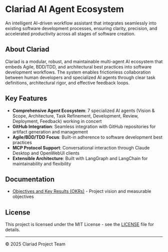 # Clariad AI Agent Ecosystem

An intelligent AI-driven workflow assistant that integrates seamlessly into existing software development processes, ensuring clarity, precision, and accelerated productivity across all stages of software creation.

## About Clariad

Clariad is a modular, robust, and maintainable multi-agent AI ecosystem that embeds Agile, BDD/TDD, and architectural best practices into software development workflows. The system enables frictionless collaboration between human developers and specialized AI agents through clear task definitions, architectural rigor, and effective feedback loops.

## Key Features

- **Comprehensive Agent Ecosystem**: 7 specialized AI agents (Vision & Scope, Architecture, Task Refinement, Development, Review, Deployment, Feedback) working in concert
- **GitHub Integration**: Seamless integration with GitHub repositories for artifact generation and management
- **Agile/BDD/TDD Focus**: Built-in adherence to software development best practices
- **MCP Protocol Support**: Conversational interaction through Claude Desktop and OpenWebUI clients
- **Extensible Architecture**: Built with LangGraph and LangChain for maintainability and flexibility

## Documentation

- [Objectives and Key Results (OKRs)](docs/OKRs.md) - Project vision and measurable objectives

## License

This project is licensed under the MIT License - see the [LICENSE](LICENSE) file for details.

---

© 2025 Clariad Project Team
